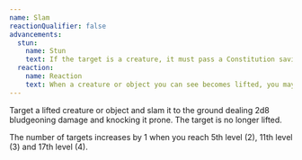 ```yaml
---
name: Slam
reactionQualifier: false
advancements:
  stun:
    name: Stun
    text: If the target is a creature, it must pass a Constitution saving throw or becomes stunned until the end of your next turn.
  reaction:
    name: Reaction
    text: When a creature or object you can see becomes lifted, you may cast Slam on it as a reaction.
---
```

Target a lifted creature or object and slam it to the ground dealing 2d8 bludgeoning damage and knocking it prone. The
target is no longer lifted.

The number of targets increases by 1 when you reach 5th level (2), 11th level (3) and 17th level (4).
